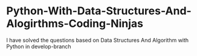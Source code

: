 # Python-With-Data-Structures-And-Alogirthms-Coding-Ninjas
I have solved the questions based on Data Structures And Algorithm with Python in develop-branch
